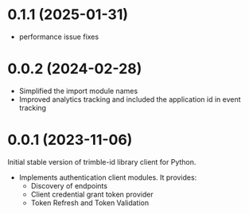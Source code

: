 # 0.1.1 (2025-01-31)
- performance issue fixes

# 0.0.2 (2024-02-28)
- Simplified the import module names
- Improved analytics tracking and included the application id in event tracking
  
# 0.0.1 (2023-11-06)

Initial stable version of trimble-id library client for Python.

- Implements authentication client modules. It provides:
    - Discovery of endpoints
    - Client credential grant token provider
    - Token Refresh and Token Validation
